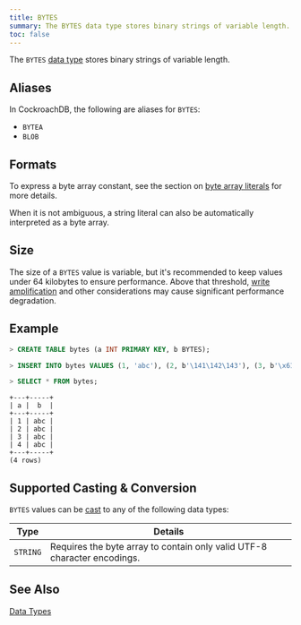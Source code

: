 ```yaml
---
title: BYTES
summary: The BYTES data type stores binary strings of variable length.
toc: false
---
```


The `BYTES` [data type](data-types.html) stores binary strings of variable length.

<div id="toc"></div>

## Aliases

In CockroachDB, the following are aliases for `BYTES`: 

- `BYTEA` 
- `BLOB` 

## Formats

To express a byte array constant, see the section on
[byte array literals](sql-constants.html#byte-array-literals) for more
details.

When it is not ambiguous, a string literal can also be automatically
interpreted as a byte array.

## Size

The size of a `BYTES` value is variable, but it's recommended to keep values under 64 kilobytes to ensure performance. Above that threshold, [write amplification](https://en.wikipedia.org/wiki/Write_amplification) and other considerations may cause significant performance degradation.  

## Example

~~~ sql
> CREATE TABLE bytes (a INT PRIMARY KEY, b BYTES);

> INSERT INTO bytes VALUES (1, 'abc'), (2, b'\141\142\143'), (3, b'\x61\x62\x63'), (4, b'\141\x62\c');

> SELECT * FROM bytes;
~~~
~~~
+---+-----+
| a |  b  |
+---+-----+
| 1 | abc |
| 2 | abc |
| 3 | abc |
| 4 | abc |
+---+-----+
(4 rows)
~~~

## Supported Casting & Conversion 

`BYTES` values can be [cast](data-types.html#data-type-conversions--casts) to any of the following data types:

Type | Details
-----|--------
`STRING` | Requires the byte array to contain only valid UTF-8 character encodings.

## See Also

[Data Types](data-types.html)
